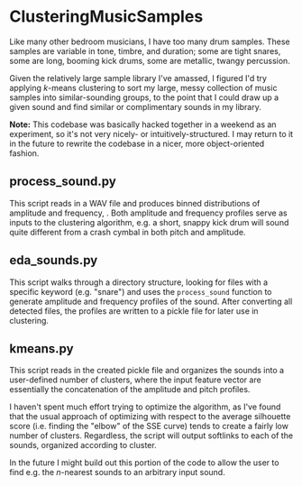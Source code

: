 # ClusteringMusicSamples

Like many other bedroom musicians, I have too many drum samples. These
samples are variable in tone, timbre, and duration; some are tight snares,
some are long, booming kick drums, some are metallic, twangy
percussion.

Given the relatively large sample library I've amassed, I
figured I'd try applying $k$-means clustering to sort my large, messy
collection of music samples into similar-sounding groups, to the point
that I could draw up a given sound and find similar or complimentary
sounds in my library.

**Note:** This codebase was basically hacked together in a weekend as
  an experiment, so it's not very nicely- or intuitively-structured. I
  may return to it in the future to rewrite the codebase in a nicer,
  more object-oriented fashion.

## process_sound.py

This script reads in a WAV file and produces binned distributions of
amplitude and frequency, . Both amplitude and frequency profiles serve as inputs to the clustering
algorithm, e.g. a short, snappy kick drum will sound
quite different from a crash cymbal in both pitch and amplitude.

## eda_sounds.py

This script walks through a directory structure, looking for files
with a specific keyword (e.g. "snare") and uses the `process_sound`
function to generate amplitude and frequency profiles of the
sound. After converting all detected files, the profiles are written
to a pickle file for later use in clustering.

## kmeans.py

This script reads in the created pickle file and organizes the sounds
into a user-defined number of clusters, where the input feature vector
are essentially the concatenation of the amplitude and pitch profiles.

I haven't spent much effort
trying to optimize the algorithm, as I've found that the usual
approach of optimizing with respect to the average silhouette score
(i.e. finding the "elbow" of the SSE curve) tends to create a fairly
low number of clusters. Regardless, the script will output softlinks
to each of the sounds, organized according to cluster.

In the future I might build out this portion of the code to allow the
user to find e.g. the $n$-nearest sounds to an arbitrary input sound. 
